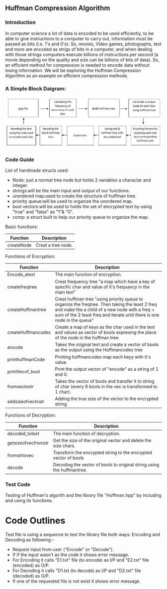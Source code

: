 ## __Huffman Compression Algorithm__

### __Introduction__
In computer science a lot of data is encoded to be used efficiently,
to be able to give instructions to a computer to carry out, information must be passed as bits (i.e. 1's and 0's).
So, movies, Video games, photographs, text and more are encoded as strigs of bits in a computer,
and when dealing with those strings computers execute billions of instructions per second (a movie depending on the
quality and size can be billions of bits of data).
So, an efficient method for compression is needed to encode data without losing information.
We will be exploring the Huffman Compression Algorithm as an example on efficient compression methods.


### __A Simple Block Daigram:__
![](pic.jpg)


### __Code Guide__

List of handmade structs used:
* Node: just a normal tree node but holds 2 variables a charactar and integer.
* strings:will be the main input and output of our functions.
* unordered map:used to create the structure of huffman tree.
* priority queue:will be used to organize the unordered map.
* bool vectors:will be used to holds the set of encrypted text by using "true" and "false" as "1"& "0".
* comp: a struct built to help our priority queue to organize the map.

Basic functions:

Function | Description
--------- | ------------
createNode | Creat a tree node.


Functions of Encryption:

Function | Description
--------- | ------------
Encode_atext  |The main function of encryption.
createfreqtree | Creat frequency tree "a map which have a key of specific char and value of it's frequancy in the main text"
createHuffmantree | Creat huffman tree "using priority queue to organize the freqtree .Then taking the least 2 freq and make the a child of a new node with a freq = sum of the 2 least freq and iterate until there is one node in the queue"
createHuffmancodes | Create a map of keys as the char used in the text and values as vector of bools expresing the place of the node in the huffman tree.
encode | Takes the original text and create a vector of bools as the output using the Huffmancodes tree
printhuffmanCode | Printing huffmancodes map each keyy with it's value. 
printVecof_bool  |Print the output vector of "encode" as a string of 1 and 0.
fromvectostr  |Takes the vector of bools and transfer it to string of char (every 8 bools in the vec is transformed to 1 char).
addsizeofvectostr|Adding the true size of the vector to the encrypted string.



Functions of Decryption:

Function | Description
--------- | ------------
decoded_totext  |The main function of decryption.
getsizeofvecfromstr|Get the size of the original vector and delete the size chars.
fromstrtovec |Transform the encrypted string to the encrypted vector of bools
decode   | Decoding the vector of bools to original string using the huffmantree.

### __Test Code__

Testing of Huffman's algorith and the library file "Huffman.hpp" by including and using its functions.

# __Code Outlines__

Test file is using a sequence to test the library file both ways: Encoding and Decoding as following:-
* Request input from user ("Encode" or "Decode").
* If if the input wasn't as the code it shows error message.
* For Encoding it calls "E1.txt" file (to encode) as I/P and "E2.txt" file (encoded) as O/P.
* For Decoding it calls "D1.txt (to decode) as I/P and "D2.txt" file (decoded) as O/P.
* If one of the requested file is not exist it shows error message.




